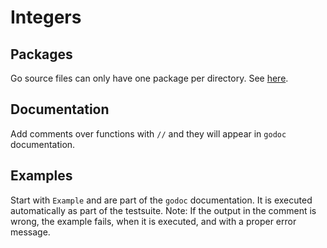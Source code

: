 # Integers

## Packages

Go source files can only have one package per directory. See [here](https://dave.cheney.net/2014/12/01/five-suggestions-for-setting-up-a-go-project).

## Documentation

Add comments over functions with `//` and they will appear in `godoc` documentation.

## Examples

Start with `Example` and are part of the `godoc` documentation. It is executed automatically as part of the testsuite. Note: If the output in the comment is wrong, the example fails, when it is executed, and with a proper error message.
